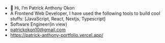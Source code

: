 - 👋 Hi, I’m Patrick Anthony Okon
- A Frontend Web Developer,
I have used the following tools to build cool stuffs:
[JavaScript, React, Nextjs, Typescript]
- Software Engineer(in view)
- patrickokon10@gmail.com
- https://patrick-anthony-portfolio.vercel.app/

<!---
okonpatrick/okonpatrick is a ✨ special ✨ repository because its `README.md` (this file) appears on your GitHub profile.
You can click the Preview link to take a look at your changes.
--->
